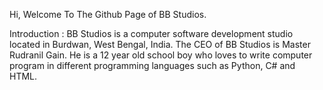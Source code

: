 Hi, Welcome To The Github Page of BB Studios. 

Introduction : BB Studios is a computer software development studio located in Burdwan, West Bengal, India. The CEO of BB Studios is Master Rudranil Gain. He is a 12 year old school 
boy who loves to write computer program in different programming languages such as Python, C# and HTML. 
